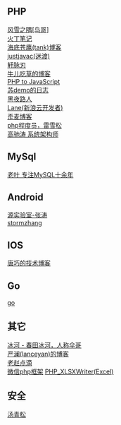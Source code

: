 ## PHP
<a href="http://www.laruence.com/">风雪之隅[鸟哥]</a><br>
<a href="http://huoding.com/">火丁笔记</a><br>
<a href="http://blog.51yip.com/">海底苍鹰(tank)博客</a><br>
<a href="http://justjavac.com/">justjavac(迷渡)</a><br>
<a href="http://www.cnblogs.com/yjf512/">轩脉刃</a><br>
<a href="http://blog.csdn.net/e421083458">牛儿吃草的博客</a><br>
<a href="http://locutus.io/php/">PHP to JavaScript</a><br>
<a href="http://blog.163.com/litianyichuanqi@126/blog/#m=0&t=1&c=fks_084064085083088069085085085095085087084074083095082071085">苏demo的日志</a><br>
<a href="http://blog.csdn.net/heiyeshuwu">黑夜路人</a><br>
<a href="http://www.lanecn.com/">Lane(新浪云开发者)</a><br>
<a href="http://www.awaimai.com/">歪麦博客</a><br>
<a href="http://www.leixuesong.cn">php程度员，雷雪松</a><br>
<a href="https://github.com/neeke">高驰涛 系统架构师</a><br>
## MySql
<a href="http://imysql.com/">老叶 专注MySQL十余年</a><br>
## Android
<a href="http://www.kymjs.com/">源实验室-张涛</a><br>
<a href="stormzhang.com">stormzhang</a><br>
## IOS
<a href="http://blog.devtang.com/">唐巧的技术博客</a><br>
## Go
<a href="https://jan.newmarch.name/golang/">go</a><br>
## 其它
<a href="http://tianchunbinghe.blog.163.com/">冰河 - 春田冰河，人称伞哥</a><br>
<a href="http://www.lanceyan.com/">严澜(lanceyan)的博客 </a><br>
<a href="http://blog.zhaojie.me/">老赵点滴 </a><br>
<a href="http://lanewechat.lanecn.com/">微信php框架</a>
<a href="https://github.com/mk-j/PHP_XLSXWriter">PHP_XLSXWriter(Excel)</a>
## 安全
<a href="https://www.songboy.net/">汤青松</a><br>
